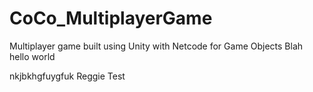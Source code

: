 # CoCo_MultiplayerGame
Multiplayer game built using Unity with Netcode for Game Objects
Blah
hello world

nkjbkhgfuygfuk
Reggie Test